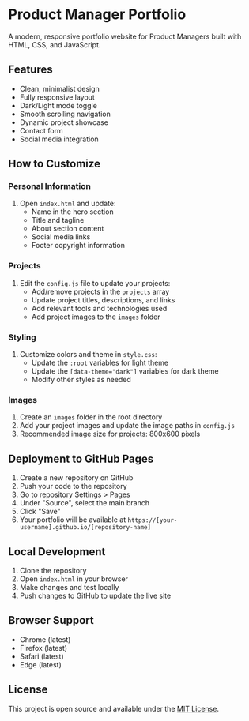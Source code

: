 # Product Manager Portfolio

A modern, responsive portfolio website for Product Managers built with HTML, CSS, and JavaScript.

## Features

- Clean, minimalist design
- Fully responsive layout
- Dark/Light mode toggle
- Smooth scrolling navigation
- Dynamic project showcase
- Contact form
- Social media integration

## How to Customize

### Personal Information
1. Open `index.html` and update:
   - Name in the hero section
   - Title and tagline
   - About section content
   - Social media links
   - Footer copyright information

### Projects
1. Edit the `config.js` file to update your projects:
   - Add/remove projects in the `projects` array
   - Update project titles, descriptions, and links
   - Add relevant tools and technologies used
   - Add project images to the `images` folder

### Styling
1. Customize colors and theme in `style.css`:
   - Update the `:root` variables for light theme
   - Update the `[data-theme="dark"]` variables for dark theme
   - Modify other styles as needed

### Images
1. Create an `images` folder in the root directory
2. Add your project images and update the image paths in `config.js`
3. Recommended image size for projects: 800x600 pixels

## Deployment to GitHub Pages

1. Create a new repository on GitHub
2. Push your code to the repository
3. Go to repository Settings > Pages
4. Under "Source", select the main branch
5. Click "Save"
6. Your portfolio will be available at `https://[your-username].github.io/[repository-name]`

## Local Development

1. Clone the repository
2. Open `index.html` in your browser
3. Make changes and test locally
4. Push changes to GitHub to update the live site

## Browser Support

- Chrome (latest)
- Firefox (latest)
- Safari (latest)
- Edge (latest)

## License

This project is open source and available under the [MIT License](LICENSE). 